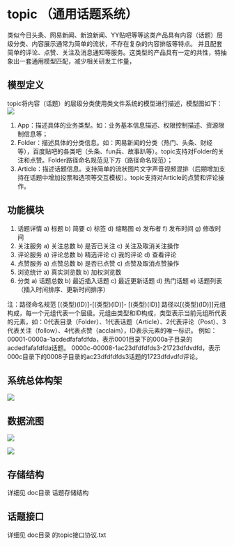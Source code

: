# topic （通用话题系统）

类似今日头条、网易新闻、新浪新闻、YY贴吧等等这类产品具有内容（话题）层级分类、内容展示通常为简单的流状，不存在复杂的内容排版等特点。
并且配套简单的评论、点赞、关注及消息通知等服务。这类型的产品具有一定的共性，特抽象出一套通用模型匹配，减少相关研发工作量，

##  模型定义

topic将内容（话题）的层级分类使用类文件系统的模型进行描述，模型图如下：
![](http://empfs.bs2dl.yy.com/bWQtMTUyMDE1OTA0Njk5NzNfMTUyMDE1OTA0Njk5OA.png)

1. App：描述具体的业务类型。如：业务基本信息描述、权限控制描述、资源限制信息等；
2. Folder：描述具体的分类信息。如：网易新闻的分类（热门、头条、财经等），百度贴吧的各类吧（头条、fun兵、故事趴等）。topic支持对Folder的关注和点赞。Folder路径命名规范见下方（路径命名规范）；
3. Article：描述话题信息。支持简单的流状图片文字声音视频混排（后期增加支持在话题中增加投票和选项等交互模板）。topic支持对Article的点赞和评论操作。

## 功能模块

1.	话题详情
a)	标题
b)	简要
c)	标签
d)	缩略图
e)	发布者
f)	发布时间
g)	修改时间
2.	关注服务
a)	关注总数
b)	是否已关注
c)	关注及取消关注操作
3.	评论服务
a)	评论总数
b)	精选评论
c)	我的评论
d)	查看评论
4.	点赞服务
a)	点赞总数
b)	是否已点赞
c)	点赞及取消点赞操作
5.	浏览统计
a)	真实浏览数
b)	加权浏览数
6.	分类
a)	话题总数
b)	最近插入话题
c)	最近更新话题
d)	热门话题
e)	话题列表（插入时间排序、更新时间排序）


注：路径命名规范
[(类型)(ID)]-[(类型)(ID)]- [(类型)(ID)]
	路径以[(类型)(ID)]]元组构成，每一个元组代表一个层级。元组由类型和ID构成，类型表示当前元组所代表的元素，如：0代表目录（Folder）、1代表话题（Article）、2代表评论（Post）、3代表关注（follow）、4代表点赞（acclaim），ID表示元素的唯一标识。
例如：
00001-0000a-1acdedfafafdfda，表示0001目录下的000a子目录的acdedfafafdfda话题。
0000c-00008-1ac23dfdfdfds3-21723dfdvdfd，表示000c目录下的0008子目录的ac23dfdfdfds3话题的1723dfdvdfd评论。

## 系统总体构架

![](http://empfs.bs2dl.yy.com/bWQtMTUyMDE1OTU3Nzk5MjVfMTUyMDE1OTU3Nzk5Mw.png)

## 数据流图

![](http://empfs.bs2dl.yy.com/bWQtMTUyMDE1OTY0MjkwMzlfMTUyMDE1OTY0MjkwMw.png)

![](http://empfs.bs2dl.yy.com/bWQtMTUyMDE1OTY1NzQxMDVfMTUyMDE1OTY1NzQxMA.png)

## 存储结构
详细见 doc目录 话题存储结构


##  话题接口

详细见 doc目录 的topic接口协议.txt

